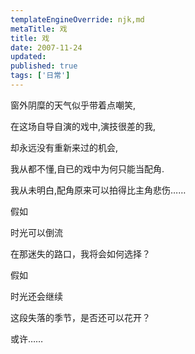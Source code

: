 ```yaml
---
templateEngineOverride: njk,md
metaTitle: 戏
title: 戏
date: 2007-11-24
updated:
published: true
tags: ['日常']
---
```


<div class="col-start-3 col-end-9">
窗外阴糜的天气似乎带着点嘲笑,

在这场自导自演的戏中,演技很差的我,

却永远没有重新来过的机会,

我从都不懂,自已的戏中为何只能当配角.

我从未明白,配角原来可以拍得比主角悲伤……

假如

时光可以倒流

在那迷失的路口，我将会如何选择？

假如

时光还会继续

这段失落的季节，是否还可以花开？

或许……
</div>
